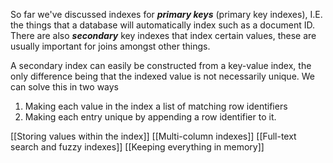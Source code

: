 So far we've discussed indexes for ***primary keys*** (primary key indexes), I.E. the things that a database will automatically index such as a document ID. There are also ***secondary*** key indexes that index certain values, these are usually important for joins amongst other things. 

A secondary index can easily be constructed from a key-value index, the only difference being that the indexed value is not necessarily unique. We can solve this in two ways
1. Making each value in the index a list of matching row identifiers
2. Making each entry unique by appending a row identifier to it. 

[[Storing values within the index]]
[[Multi-column indexes]]
[[Full-text search and fuzzy indexes]]
[[Keeping everything in memory]]